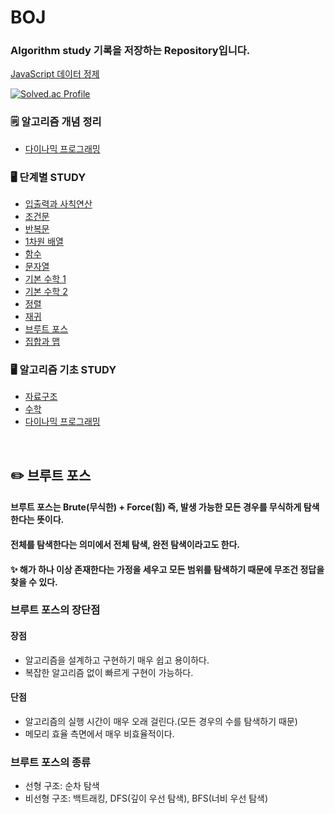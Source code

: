 # BOJ
### Algorithm study 기록을 저장하는 Repository입니다.

[JavaScript 데이터 정제](https://it-factory-with-taek.tistory.com/entry/%EB%B0%B1%EC%A4%80-%EC%95%8C%EA%B3%A0%EB%A6%AC%EC%A6%98-JavaScript%EB%A1%9C-%EB%AC%B8%EC%A0%9C-%ED%92%80%EA%B8%B0Nodejs-%EC%9E%85%EC%B6%9C%EB%A0%A5-%EA%B4%80%EB%A6%AC)

[![Solved.ac Profile](http://mazassumnida.wtf/api/generate_badge?boj=gomsoon21)](https://solved.ac/gomsoon21)

### 🗒️ 알고리즘 개념 정리

* [다이나믹 프로그래밍](https://velog.io/@6uamy/Algorithm-%EB%8B%A4%EC%9D%B4%EB%82%98%EB%AF%B9-%ED%94%84%EB%A1%9C%EA%B7%B8%EB%9E%98%EB%B0%8D)


### 🖥️ 단계별 STUDY

* [입출력과 사칙연산](https://github.com/6uamy/BOJ/tree/main/basic/%EC%9E%85%EC%B6%9C%EB%A0%A5%EA%B3%BC%20%EC%82%AC%EC%B9%99%EC%97%B0%EC%82%B0)
* [조건문](https://github.com/6uamy/BOJ/tree/main/basic/%EC%A1%B0%EA%B1%B4%EB%AC%B8)
* [반복문](https://github.com/6uamy/BOJ/tree/main/basic/%EB%B0%98%EB%B3%B5%EB%AC%B8)
* [1차원 배열](https://github.com/6uamy/BOJ/tree/main/basic/%EB%B0%B0%EC%97%B4)
* [함수](https://github.com/6uamy/BOJ/tree/main/basic/%ED%95%A8%EC%88%98)
* [문자열](https://github.com/6uamy/BOJ/tree/main/basic/%EB%AC%B8%EC%9E%90%EC%97%B4)
* [기본 수학 1](https://github.com/6uamy/BOJ/tree/main/basic/%EA%B8%B0%EB%B3%B8%20%EC%88%98%ED%95%991)
* [기본 수학 2](https://github.com/6uamy/BOJ/tree/main/basic/%EA%B8%B0%EB%B3%B8%20%EC%88%98%ED%95%992)
* [정렬](https://github.com/6uamy/BOJ/tree/main/basic/%EC%A0%95%EB%A0%AC)
* [재귀](https://github.com/6uamy/BOJ/tree/main/basic/%EC%9E%AC%EA%B7%80)
* [브루트 포스](https://github.com/6uamy/BOJ/tree/main/basic/%EB%B8%8C%EB%A3%A8%ED%8A%B8%ED%8F%AC%EC%8A%A4)
* [집합과 맵](https://github.com/6uamy/BOJ/tree/main/basic/%EC%A7%91%ED%95%A9%EA%B3%BC%20%EB%A7%B5)

### 🖥️ 알고리즘 기초 STUDY

* [자료구조](https://github.com/6uamy/BOJ/tree/main/start/%EC%9E%90%EB%A3%8C%EA%B5%AC%EC%A1%B0)
* [수학](https://github.com/6uamy/BOJ/tree/main/start/%EC%88%98%ED%95%99)
* [다이나믹 프로그래밍](https://github.com/6uamy/BOJ/tree/main/start/DP)



<br>

## ✏️ 브루트 포스

#### 브루트 포스는 Brute(무식한) + Force(힘) 즉, 발생 가능한 모든 경우를 무식하게 탐색한다는 뜻이다.
#### 전체를 탐색한다는 의미에서 전체 탐색, 완전 탐색이라고도 한다.

#### ✨ 해가 하나 이상 존재한다는 가정을 세우고 모든 범위를 탐색하기 때문에 무조건 정답을 찾을 수 있다.

### 브루트 포스의 장단점

#### 장점

- 알고리즘을 설계하고 구현하기 매우 쉽고 용이하다.
- 복잡한 알고리즘 없이 빠르게 구현이 가능하다.

#### 단점

- 알고리즘의 실행 시간이 매우 오래 걸린다.(모든 경우의 수를 탐색하기 때문)
- 메모리 효율 측면에서 매우 비효율적이다.

### 브루트 포스의 종류

- 선형 구조: 순차 탐색
- 비선형 구조: 백트래킹, DFS(깊이 우선 탐색), BFS(너비 우선 탐색)
